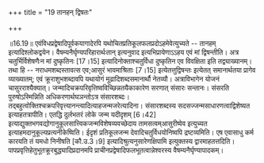 +++
title = "19 तानहन् द्विषतः"

+++
  
  
॥16.19॥ एवंविधप्रद्वेषादिपूर्वकयागादेरपि
यथोचितप्रतिकूलफलप्रदोऽहमेवेत्युच्यते -- तानहम् इत्यादिश्लोकद्वयेन।
वैषम्यनैर्घृण्यपरिहारार्थःतान् इत्यनुवाद इत्यभिप्रायेणाऽऽहय एवं मां
द्विषन्तीति। अत्र चतुर्भिर्विशेषणैःन मां दुष्कृतिनः \[17।15\]
इत्यादिनोक्ताश्चतुर्विधा दुष्कृतिन एव विवक्षिता इति तद्व्याख्यानम्। तथा
हि -- नराधमशब्दस्तावत्स एव;आसुरं भावमाश्रिताः \[7।15\]
इत्येतत्तुद्विषन्तः इत्येतत् समानार्थतया प्रागेव व्याख्यातम्; एवं
क्रूराशुभशब्दावपि यथायोगं मूढादिशब्दसमानार्थौ नेतव्यौ। अत्राविभागेन
योजनं चासुरराश्यैक्यात्। जन्मादिचक्रपरिवृत्तिष्वविच्छिन्नतयैकाकारेण
सरणात् संसारः सन्तानः। संसरति पुरुषोऽस्मिन्निति अधिकरणार्थघञन्तोऽत्र
संसारशब्दः।
तद्बहुत्वोक्तिश्चक्रपरिवृत्त्यानन्त्यादित्याहजन्मजरेत्यादिना।
संसारशब्दस्य सदसज्जन्मसाधारणत्वाद्विशेष्यत इत्याहतत्रापीति। एतद्धि
दुर्लभतरं लोके जन्म यदीदृशम् \[6।42\]
इत्याद्युक्तभगवद्योगानुकूलसात्त्विकजन्मविशेषव्यवच्छेदाय
तामसत्वम्आसुरीष्वेव इत्युच्यत इत्याहमदानुकूल्यप्रत्यनीकेष्विति। ईदृशं
प्रतिकूलजन्म देवादिचतुर्विधयोनिष्वपि द्रष्टव्यमिति। एष एवासाधु कर्म
कारयति तं यमधो निनीषति \[कौ.उ.3।9\] इत्यादिश्रुत्यनुसारेणक्षिपामि
इत्युक्तस्य द्वारमाहतत्तदिति।
पापप्रवृत्तिहेतुभूतक्रूरबुद्ध्यादिप्रदानमपि
प्राचीनप्रद्वेषादिफलभूतत्वान्नेश्वरस्य वैषम्यनैर्घृण्यापादकम्।  
  

